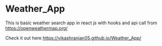 # Weather_App
This is basic weather search app in react js with hooks and api call from https://openweathermap.org/

Check it out here  https://vikashranjan05.github.io/Weather_App/

